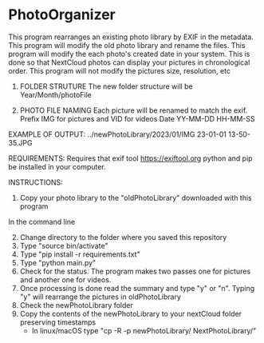 # PhotoOrganizer
This program rearranges an existing photo library by EXIF in the metadata.
This program will modify the old photo library and rename the files.
This program will modify the each photo's created date in your system. 
This is done so that NextCloud photos can display your pictures in chronological order.
This program will not modify the pictures size, resolution, etc 

1. FOLDER STRUTURE
The new folder structure will be Year/Month/photoFile

2. PHOTO FILE NAMING
Each picture will be renamed to match the exif. 
Prefix IMG for pictures and VID for videos
Date YY-MM-DD HH-MM-SS

EXAMPLE OF OUTPUT: ../newPhotoLibrary/2023/01/IMG 23-01-01 13-50-35.JPG


REQUIREMENTS:
Requires that exif tool https://exiftool.org python and pip be installed in your computer.

INSTRUCTIONS:
1. Copy your photo library to the "oldPhotoLibrary" downloaded with this program 

In the command line

2. Change directory to the folder where you saved this repository
3. Type "source bin/activate"
4. Type "pip install -r requirements.txt"
5. Type "python main.py"
6. Check for the status. The program makes two passes one for pictures and another one for videos. 
7. Once processing is done read the summary and type "y" or "n". Typing "y" will rearrange the pictures in oldPhotoLibrary
8. Check the newPhotoLibrary folder
9. Copy the contents of the newPhotoLibrary to your nextCloud folder preserving timestamps
   - In linux/macOS type "cp -R -p newPhotoLibrary/ NextPhotoLibrary/"
